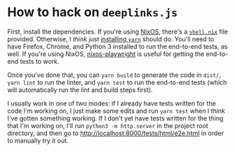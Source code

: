 # How to hack on `deeplinks.js`

First, install the dependencies. If you're using [NixOS](https://nixos.org/), there's a [`shell.nix`](../shell.nix) file provided. Otherwise, I *think* just [installing `yarn`](https://yarnpkg.com/getting-started/install) should do. You'll need to have Firefox, Chrome, and Python 3 installed to run the end-to-end tests, as well. If you're using NixOS, [nixos-playwright](https://github.com/ludios/nixos-playwright) is useful for getting the end-to-end tests to work.

Once you've done that, you can `yarn build` to generate the code in `dist/`, `yarn lint` to run the linter, and `yarn test` to run the end-to-end tests (which will automatically run the lint and build steps first).

I usually work in one of two modes: if I already have tests written for the code I'm working on, I just make some edits and run `yarn test` when I think I've gotten something working. If I don't yet have tests written for the thing that I'm working on, I'll run `python3 -m http.server` in the project root directory, and then go to [http://localhost:8000/tests/html/e2e.html](http://localhost:8000/tests/html/e2e.html) in order to manually try it out.
